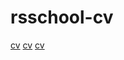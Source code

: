 
# rsschool-cv
[cv](https://alexeygre4ko.github.io/rsschool-cv/cv)
[cv](https://alexeygre4ko.github.io/rsschool-cv/)
[cv](https://alexeygre4ko.github.io/rsschool-travel/travel)
